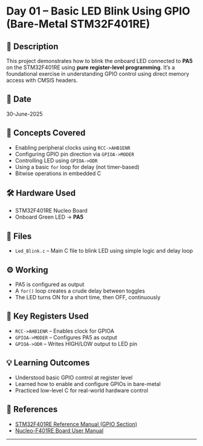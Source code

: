 # Day 01 – Basic LED Blink Using GPIO (Bare-Metal STM32F401RE)

## 🔧 Description
This project demonstrates how to blink the onboard LED connected to **PA5** on the STM32F401RE using **pure register-level programming**. It’s a foundational exercise in understanding GPIO control using direct memory access with CMSIS headers.

## 📅 Date
30-June-2025

## 🧠 Concepts Covered
- Enabling peripheral clocks using `RCC->AHB1ENR`
- Configuring GPIO pin direction via `GPIOA->MODER`
- Controlling LED using `GPIOA->ODR`
- Using a basic `for` loop for delay (not timer-based)
- Bitwise operations in embedded C

## 🛠️ Hardware Used
- STM32F401RE Nucleo Board  
- Onboard Green LED → **PA5**

## 📂 Files
- `Led_Blink.c` – Main C file to blink LED using simple logic and delay loop

## ⚙️ Working
- PA5 is configured as output
- A `for()` loop creates a crude delay between toggles
- The LED turns ON for a short time, then OFF, continuously

## 🧠 Key Registers Used
- `RCC->AHB1ENR` – Enables clock for GPIOA  
- `GPIOA->MODER` – Configures PA5 as output  
- `GPIOA->ODR` – Writes HIGH/LOW output to LED pin

## 💡 Learning Outcomes
- Understood basic GPIO control at register level
- Learned how to enable and configure GPIOs in bare-metal
- Practiced low-level C for real-world hardware control

## 🔗 References
- [STM32F401RE Reference Manual (GPIO Section)](https://www.st.com/resource/en/reference_manual/dm00096844.pdf)
- [Nucleo-F401RE Board User Manual](https://www.st.com/resource/en/user_manual/dm00105823.pdf)

---

